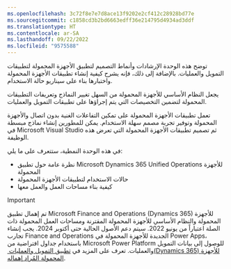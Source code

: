 ```yaml
---
ms.openlocfilehash: 3c72f8e7e7d8ace13f9202e2cf412c28928bd77e
ms.sourcegitcommit: c1858cd3b2bd6663edff36e214795d4934ad3ddf
ms.translationtype: HT
ms.contentlocale: ar-SA
ms.lasthandoff: 09/22/2022
ms.locfileid: "9575588"
---
```

توضح هذه الوحدة الإرشادات وأنماط التصميم لتطبيق الأجهزة المحمولة لتطبيقات التمويل والعمليات. بالإضافة إلى ذلك، فإنه يشرح كيفية إنشاء تطبيقات الأجهزة المحمولة واختبارها بناء على سيناريو حالة الاستخدام.

يجعل النظام الأساسي للأجهزة المحمولة من السهل تغيير النماذج وتعريفات التطبيقات المحمولة لتضمين التخصيصات التي يتم إجراؤها على تطبيقات التمويل والعمليات.

تعمل تطبيقات الأجهزة المحمولة على تمكين التفاعلات الغنية بدون اتصال والأجهزة المحمولة وتوفير تجربة مصمم سهلة الاستخدام. يمكن للمطورين إنشاء نماذج مبسطة في Microsoft Visual Studio ثم تصميم تطبيقات الأجهزة المحمولة التي تعرض هذه الوظيفة. 

في هذه الوحدة النمطية، ستتعرف على ما يلي:

- نظرة عامة حول تطبيق Microsoft Dynamics 365 Unified Operations للأجهزة المحمولة 
- حالات الاستخدام لتطبيقات الأجهزة المحمولة
- كيفية بناء مساحات العمل والعمل معها
 
> [!IMPORTANT]
> تم إهمال تطبيق Microsoft Finance and Operations ‏(Dynamics 365) للأجهزة المحمولة والنظام الأساسي للأجهزة المحمولة المقترنة ومساحات العمل المحمولة ذات الصلة اعتباراً من يونيو 2022. سيتم دعم الأصول الحالية حتى أكتوبر 2024. يجب إنشاء تجارب Finance and Operations الجديدة للأجهزة المحمولة في Power Apps، باستخدام جداول افتراضية من Microsoft Power Platform للوصول إلى بيانات التمويل والعمليات. تعرف على المزيد في [تطبيق التمويل والعمليات ‏(Dynamics 365) للأجهزة المحمولة المُراد إهماله](https://cloudblogs.microsoft.com/dynamics365/it/2022/06/03/finance-and-operations-dynamics-365-mobile-app-to-be-deprecated/?azure-portal=true).
